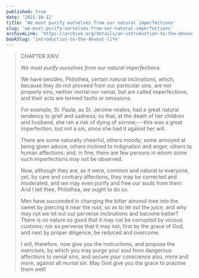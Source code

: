 ```yaml
---
published: true
date: '2021-10-12'
title: 'We must purify ourselves from our natural imperfections'
slug: 'we-must-purify-ourselves-from-our-natural-imperfections'
archiveLink: 'https://archive.org/details/an-introduction-to-the-devout-life/page/45?view=theater'
bookSlug: 'introduction-to-the-devout-life'
---
```


> CHAPTER XXIV.
>
> *We must purify ourselves from our natural imperfections.*
>
> We have besides, Philothea, certain natural inclinations, which, because they do not proceed from our particular sins, are not properly sins, neither mortal nor venial, but are called imperfections, and their acts are termed faults or omissions.
>
> For example, St. Paula, as St. Jerome relates, had a great natural tendency to grief and sadness; so that, at the death of her children and husband, she ran a risk of dying of sorrow;---this was a great imperfection, but not a sin, since she had it against her will.
>
> There are some naturally cheerful, others moody; some annoyed at being given advice, others inclined to indignation and anger; others to human affections: and, in fine, there are few persons in whom some such imperfections may not be observed.
>
> Now, although they are, as it were, common and natural to everyone, yet, by care and contrary affections, they may be corrected and moderated, and we may even purify and free our souls from them. And I tell thee, Philothea, we ought to do so.
>
> Men have succeeded in changing the bitter almond-tree into the sweet by piercing it near the root, so as to let out the juice; and why may not we let out our perverse inclinations and become better? There is no nature so good that it may not be corrupted by vicious customs; nor so perverse that it may not, first by the grace of God, and next by proper diligence, be reduced and overcome.
>
> I will, therefore, now give you the instructions, and propose the exercises, by which you may purge your soul from dangerous affections to venial sins, and secure your conscience also, more and more, against all mortal sin. May God give you the grace to practise them well!